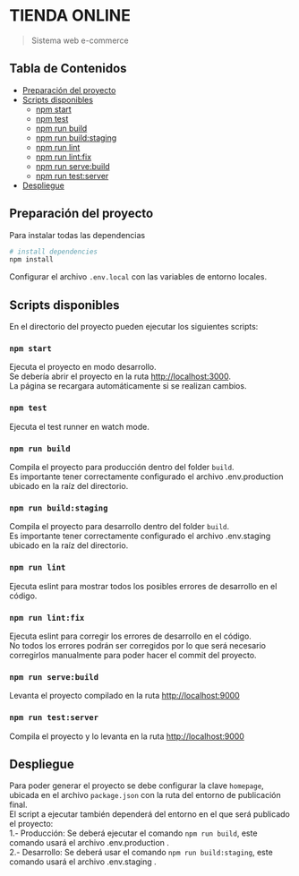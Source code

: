 #  TIENDA ONLINE

> Sistema web e-commerce

## Tabla de Contenidos
- [Preparación del proyecto](#preparación-del-proyecto)
- [Scripts disponibles](#scripts-disponibles)
    - [npm start](#npm-start)
    - [npm test](#npm-test)
    - [npm run build](#npm-run-build)
    - [npm run build:staging](#npm-run-build-staging)
    - [npm run lint](#npm-run-lint)
    - [npm run lint:fix](#npm-run-lint-fix)
    - [npm run serve:build](#npm-run-serve-build)
    - [npm run test:server](#npm-run-test-server)
- [Despliegue](#despliegue)

## Preparación del proyecto

Para instalar todas las dependencias

``` bash
# install dependencies
npm install
```
Configurar el archivo `.env.local` con las variables de entorno locales.

## Scripts disponibles

En el directorio del proyecto pueden ejecutar los siguientes scripts:

### `npm start`

Ejecuta el proyecto en modo desarrollo.<br>
Se debería abrir el proyecto en la ruta [http://localhost:3000](http://localhost:3000).<br>
La página se recargara automáticamente si se realizan cambios.

### `npm test`

Ejecuta el test runner en watch mode.<br>

### `npm run build`

Compila el proyecto para producción dentro del folder `build`.<br>
Es importante tener correctamente configurado el archivo .env.production ubicado en la raíz del directorio.

### `npm run build:staging`

Compila el proyecto para desarrollo dentro del folder `build`.<br>
Es importante tener correctamente configurado el archivo .env.staging ubicado en la raíz del directorio.

### `npm run lint`

Ejecuta eslint para mostrar todos los posibles errores de desarrollo en el código. <br>

### `npm run lint:fix`

Ejecuta eslint para corregir los errores de desarrollo en el código. <br>
No todos los errores podrán ser corregidos por lo que será necesario corregirlos manualmente para poder hacer el commit del proyecto.

### `npm run serve:build`

Levanta el proyecto compilado en la ruta [http://localhost:9000](http://localhost:9000)<br>

### `npm run test:server`

Compila el proyecto y lo levanta en la ruta [http://localhost:9000](http://localhost:9000)<br>

## Despliegue

Para poder generar el proyecto se debe configurar la clave `homepage`, ubicada en el archivo `package.json` con la ruta del entorno de publicación final. <br>
El script a ejecutar también dependerá del entorno en el que será publicado el proyecto:<br>
    1.- Producción: Se deberá ejecutar el comando `npm run build`, este comando usará el archivo .env.production .<br>
    2.- Desarrollo: Se deberá usar el comando `npm run build:staging`, este comando usará el archivo .env.staging .
